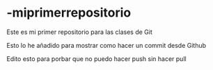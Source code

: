# -miprimerrepositorio
Este es mi primer repositorio para las clases de Git

Esto lo he añadido para mostrar como hacer un commit desde Github

Edito esto para porbar que no puedo hacer push sin hacer pull
